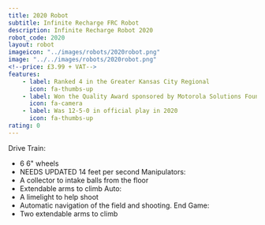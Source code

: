 ```yaml
---
title: 2020 Robot
subtitle: Infinite Recharge FRC Robot
description: Infinite Recharge Robot 2020
robot_code: 2020
layout: robot
imageicon: "../images/robots/2020robot.png"
image: "../../images/robots/2020robot.png"
<!--price: £3.99 + VAT-->
features:
    - label: Ranked 4 in the Greater Kansas City Regional
      icon: fa-thumbs-up 
    - label: Won the Quality Award sponsored by Motorola Solutions Foundation in the GKC Regional
      icon: fa-camera
    - label: Was 12-5-0 in official play in 2020
      icon: fa-thumbs-up
rating: 0
---
```



Drive Train:
- 6 6" wheels
- NEEDS UPDATED 14 feet per second
Manipulators:
- A collector to intake balls from the floor
- Extendable arms to climb
Auto:
- A limelight to help shoot
- Automatic navigation of the field and shooting.
End Game:
- Two extendable arms to climb
